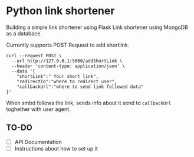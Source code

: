 # Python link shortener
Building a simple link shortener using Flask
Link shortener using MongoDB as a databace. 

Currently supports POST Request to add shortlink. 
```
curl --request POST \
  --url http://127.0.0.1:5000/addShortLink \
  --header 'content-type: application/json' \
  --data '{
	"shortLink":" Your short link",
	"redirectTo":"where to redirect user",
    "callbackUrl":"where to send link followed data"
}'
```
When smbd follows the link, sends info about it send to ```callbackUrl``` toghether with user agent.

## TO-DO
- [ ] API Documentation
- [ ] Instructions about how to set up it